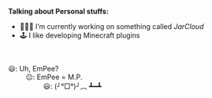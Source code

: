 **Talking about Personal stuffs:**

- 👨🏻‍💻 I’m currently working on something called <em>JarCloud</em>
- 🕹️ I like developing Minecraft plugins

</br>

😃: Uh, EmPee? <br>
&nbsp;&nbsp;&nbsp;&nbsp;&nbsp;&nbsp;&nbsp;&nbsp;&nbsp;😐: EmPee = M.P. <br>
&nbsp;&nbsp;&nbsp;&nbsp;&nbsp;&nbsp;&nbsp;&nbsp;&nbsp;&nbsp;&nbsp;&nbsp;&nbsp;&nbsp;&nbsp;&nbsp;&nbsp;&nbsp;😃: (╯°□°)╯︵ ┻━┻
